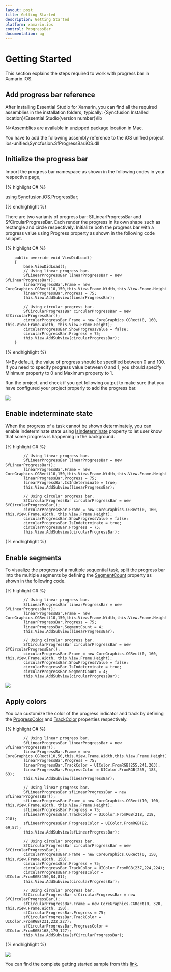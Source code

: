 ```yaml
---
layout: post
title: Getting Started
description: Getting Started
platform: xamarin.ios
control: ProgressBar
documentation: ug
---
```



# Getting Started

This section explains the steps required to work with progress bar in Xamarin.iOS.

## Add progress bar reference

After installing Essential Studio for Xamarin, you can find all the required assemblies in the installation folders, typically:
{Syncfusion Installed location}\Essential Studio{version number}\lib

N>Assemblies are available in unzipped package location in Mac.

You have to add the following assembly reference to the iOS unified project
ios-unified\Syncfusion.SfProgressBar.iOS.dll

## Initialize the progress bar

Import the progress bar namespace as shown in the following codes in your respective page,

{% highlight C# %} 

using Syncfusion.iOS.ProgressBar;

{% endhighlight %} 

There are two variants of progress bar: SfLinearProgressBar and SfCircularProgressBar. Each render the progress in its own shape such as rectangle and circle respectively. Initialize both the progress bar with a progress value using Progress property as shown in the following code snippet.

{% highlight C# %} 

        public override void ViewDidLoad()
        {
            base.ViewDidLoad();
            // Using linear progress bar. 
            SfLinearProgressBar linearProgressBar = new SfLinearProgressBar();
            linearProgressBar.Frame = new CoreGraphics.CGRect(10,150,this.View.Frame.Width,this.View.Frame.Height);            
            linearProgressBar.Progress = 75;
            this.View.AddSubview(linearProgressBar);

            // Using circular progress bar.
            SfCircularProgressBar circularProgressBar = new SfCircularProgressBar();
            circularProgressBar.Frame = new CoreGraphics.CGRect(0, 160, this.View.Frame.Width, this.View.Frame.Height);
            circularProgressBar.ShowProgressValue = false;
            circularProgressBar.Progress = 75;
            this.View.AddSubview(circularProgressBar);            
        }

{% endhighlight %}
 

N>By default, the value of progress should be specified between 0 and 100. If you need to specify progress value between 0 and 1, you should specify Minimum property to 0 and Maximum property to 1.

Run the project, and check if you get following output to make sure that you have configured your project properly to add the progress bar.

![](overview_images/progressbar.png)


## Enable indeterminate state

When the progress of a task cannot be shown determinately, you can enable indeterminate state using [IsIndeterminate](https://help.syncfusion.com/cr/cref_files/xamarin-ios/sfprogressbar/Syncfusion.SfProgressBar.iOS~Syncfusion.iOS.ProgressBar.ProgressBarBase~IsIndeterminate.html) property to let user know that some progress is happening in the background.


{% highlight C# %} 

            // Using linear progress bar. 
            SfLinearProgressBar linearProgressBar = new SfLinearProgressBar();
            linearProgressBar.Frame = new CoreGraphics.CGRect(10,150,this.View.Frame.Width,this.View.Frame.Height);            
            linearProgressBar.Progress = 75;
            linearProgressBar.IsIndeterminate = true;
            this.View.AddSubview(linearProgressBar);

            // Using circular progress bar.
            SfCircularProgressBar circularProgressBar = new SfCircularProgressBar();
            circularProgressBar.Frame = new CoreGraphics.CGRect(0, 160, this.View.Frame.Width, this.View.Frame.Height);
            circularProgressBar.ShowProgressValue = false;
            circularProgressBar.IsIndeterminate = true;
            circularProgressBar.Progress = 75;
            this.View.AddSubview(circularProgressBar);   
{% endhighlight %}


## Enable segments

To visualize the progress of a multiple sequential task, split the progress bar into the multiple segments by defining the [SegmentCount](https://help.syncfusion.com/cr/cref_files/xamarin-ios/sfprogressbar/Syncfusion.SfProgressBar.iOS~Syncfusion.iOS.ProgressBar.ProgressBarBase~SegmentCount.html) property as shown in the following code.

{% highlight C# %} 

            // Using linear progress bar. 
            SfLinearProgressBar linearProgressBar = new SfLinearProgressBar();
            linearProgressBar.Frame = new CoreGraphics.CGRect(10,150,this.View.Frame.Width,this.View.Frame.Height);            
            linearProgressBar.Progress = 75;
            linearProgressBar.SegmentCount = 4;
            this.View.AddSubview(linearProgressBar);

            // Using circular progress bar.
            SfCircularProgressBar circularProgressBar = new SfCircularProgressBar();
            circularProgressBar.Frame = new CoreGraphics.CGRect(0, 160, this.View.Frame.Width, this.View.Frame.Height);
            circularProgressBar.ShowProgressValue = false;
            circularProgressBar.IsIndeterminate = true;
            circularProgressBar.SegmentCount = 4;
            this.View.AddSubview(circularProgressBar); 
 
![](overview_images/indeterminate.png)


## Apply colors

You can customize the color of the progress indicator and track by defining the [ProgressColor](https://help.syncfusion.com/cr/cref_files/xamarin-ios/sfprogressbar/Syncfusion.SfProgressBar.iOS~Syncfusion.iOS.ProgressBar.ProgressBarBase~ProgressColor.html) and [TrackColor](https://help.syncfusion.com/cr/cref_files/xamarin-ios/sfprogressbar/Syncfusion.SfProgressBar.iOS~Syncfusion.iOS.ProgressBar.ProgressBarBase~TrackColor.html) properties respectively.

{% highlight C# %} 

            // Using linear progress bar. 
            SfLinearProgressBar linearProgressBar = new SfLinearProgressBar();
            linearProgressBar.Frame = new CoreGraphics.CGRect(10,50,this.View.Frame.Width,this.View.Frame.Height);            
            linearProgressBar.Progress = 75;
            linearProgressBar.TrackColor = UIColor.FromRGB(255,241,203);
            linearProgressBar.ProgressColor = UIColor.FromRGB(255, 183, 63);
            this.View.AddSubview(linearProgressBar);

            // Using linear progress bar. 
            SfLinearProgressBar sfLinearProgressBar = new SfLinearProgressBar();
            sfLinearProgressBar.Frame = new CoreGraphics.CGRect(10, 100, this.View.Frame.Width, this.View.Frame.Height);
            sfLinearProgressBar.Progress = 75;
            sfLinearProgressBar.TrackColor = UIColor.FromRGB(218, 218, 218);
            sfLinearProgressBar.ProgressColor = UIColor.FromRGB(82, 69,57);
            this.View.AddSubview(sfLinearProgressBar);

            // Using circular progress bar.
            SfCircularProgressBar circularProgressBar = new SfCircularProgressBar();
            circularProgressBar.Frame = new CoreGraphics.CGRect(0, 150, this.View.Frame.Width, 150);
            circularProgressBar.Progress = 75;                
            circularProgressBar.TrackColor = UIColor.FromRGB(237,224,224);
            circularProgressBar.ProgressColor = UIColor.FromRGB(150,84,81);
            this.View.AddSubview(circularProgressBar);

            // Using circular progress bar.
            SfCircularProgressBar sfCircularProgressBar = new SfCircularProgressBar();
            sfCircularProgressBar.Frame = new CoreGraphics.CGRect(0, 320, this.View.Frame.Width, 150);
            sfCircularProgressBar.Progress = 75;
            sfCircularProgressBar.TrackColor = UIColor.FromRGB(231,232,227);
            sfCircularProgressBar.ProgressColor = UIColor.FromRGB(168,179,127);
            this.View.AddSubview(sfCircularProgressBar);
{% endhighlight %}
 
![](overview_images/style.png)


You can find the complete getting started sample from this [link](http://www.syncfusion.com/downloads/support/directtrac/general/ze/ProgressBar_iOS266140402).
